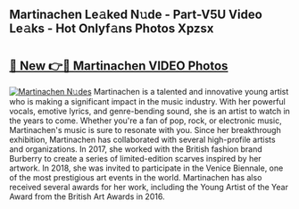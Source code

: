 ## Martinachen Le𝚊ked N𝚞de - Part-V5U Video Le𝚊ks - Hot Onlyf𝚊ns Photos Xpzsx

# <h2><a href="http://ac48696.deff.icu/?id=Martinachen">🔗 New 👉🔴 Martinachen VIDEO Photos</a></h2>

[![Martinachen N𝚞des](https://i.imgur.com/rIISA9y.gif)](http://ac48696.deff.icu/?id=Martinachen)
Martinachen is a talented and innovative young artist who is making a significant impact in the music industry. With her powerful vocals, emotive lyrics, and genre-bending sound, she is an artist to watch in the years to come. Whether you're a fan of pop, rock, or electronic music, Martinachen's music is sure to resonate with you. Since her breakthrough exhibition, Martinachen has collaborated with several high-profile artists and organizations. In 2017, she worked with the British fashion brand Burberry to create a series of limited-edition scarves inspired by her artwork. In 2018, she was invited to participate in the Venice Biennale, one of the most prestigious art events in the world. Martinachen has also received several awards for her work, including the Young Artist of the Year Award from the British Art Awards in 2016.
